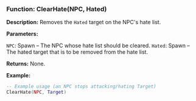 ### Function: ClearHate(NPC, Hated)

**Description:** Removes the `Hated` target on the NPC's hate list.

**Parameters:**

`NPC`: Spawn – The NPC whose hate list should be cleared.
`Hated`: Spawn – The hated target that is to be removed from the hate list.

**Returns:** None.

**Example:**

```lua
-- Example usage (an NPC stops attacking/hating Target)
ClearHate(NPC, Target)
```